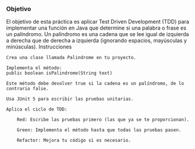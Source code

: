 ### Objetivo

El objetivo de esta práctica es aplicar Test Driven Development (TDD) para implementar una función en Java que determine si una palabra o frase es un palíndromo. Un palíndromo es una cadena que se lee igual de izquierda a derecha que de derecha a izquierda (ignorando espacios, mayúsculas y minúsculas).
Instrucciones

    Crea una clase llamada Palindrome en tu proyecto.

    Implementa el método:
    public boolean isPalindrome(String text)

    Este método debe devolver true si la cadena es un palíndromo, de lo contrario false.

    Usa JUnit 5 para escribir las pruebas unitarias.

    Aplica el ciclo de TDD:

        Red: Escribe las pruebas primero (las que ya se te proporcionan).

        Green: Implementa el método hasta que todas las pruebas pasen.

        Refactor: Mejora tu código si es necesario.
